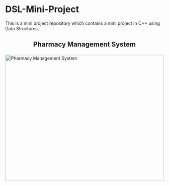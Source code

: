 # DSL-Mini-Project
This is a mini project repository which contains a mini project in C++ using Data Structures. 
##  
##  <p align="center">Pharmacy Management System</p>
<img src="https://5.imimg.com/data5/WN/SU/XM/SELLER-55400479/pharmacy-management-system-500x500.PNG" alt="Pharmacy Management System"  height="400px" width = "100%"/>
